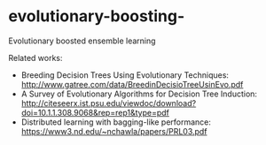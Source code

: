 # evolutionary-boosting-
Evolutionary boosted ensemble learning 

Related works:
- Breeding Decision Trees Using Evolutionary Techniques: http://www.gatree.com/data/BreedinDecisioTreeUsinEvo.pdf
- A Survey of Evolutionary Algorithms for Decision Tree Induction: http://citeseerx.ist.psu.edu/viewdoc/download?doi=10.1.1.308.9068&rep=rep1&type=pdf
- Distributed learning with bagging-like performance: https://www3.nd.edu/~nchawla/papers/PRL03.pdf
